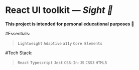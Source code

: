 # React UI toolkit — *Sight 👀*

**This project is intended for personal educational purposes 🎯**

#Essentials:
> `Lightweight` `Adaptive` `a11y` `Core Elements`

#Tech Stack:
> `React` `Typescript` `Jest` `CSS-In-JS` `CSS3` `HTML5`
